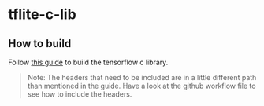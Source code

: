 # tflite-c-lib

## How to build

Follow [this guide](https://github.com/tensorflow/tensorflow/blob/master/tensorflow/lite/g3doc/guide/build_cmake.md) to build the tensorflow c library.

> Note: The headers that need to be included are in a little different path than mentioned in the guide. Have a look at the github workflow file to see how to include the headers.